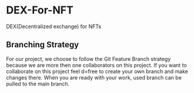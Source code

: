 # DEX-For-NFT
DEX(Decentralized exchange) for NFTs

## Branching Strategy
For our project, we choose to follow the Git Feature Branch strategy because we are more then one collaborators on this project. If you want to collaborate on this project feel d=free to create your own branch and make changes there. When you are ready with your work, used branch can be pulled to the main branch.


